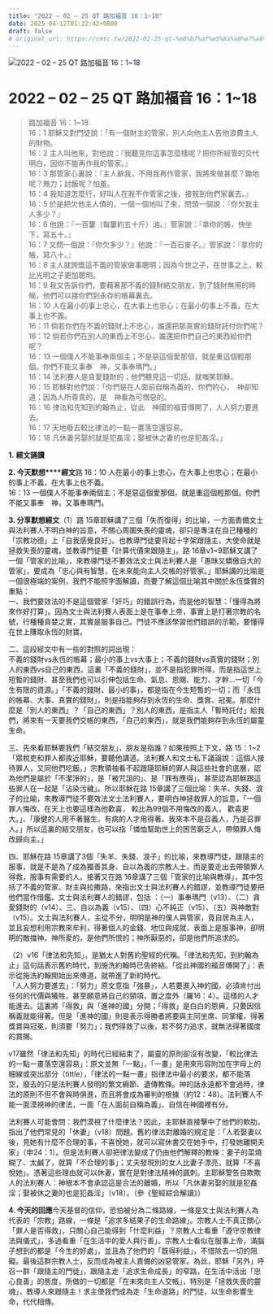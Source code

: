 ```yaml
---
title: "2022 – 02 – 25 QT 路加福音 16：1~18"
date: 2025-04-12T01:22:42+0800
draft: false
# original_url: https://cmtc.tw/2022-02-25-qt-%e8%b7%af%e5%8a%a0%e7%a6%8f%e9%9f%b3-16%ef%bc%9a118
---
```


![2022 – 02 – 25 QT 路加福音 16：1\~18](/images/qt.jpg   "2022 – 02 – 25 QT 路加福音 16：1\~18")

# 2022 – 02 – 25 QT 路加福音 16：1\~18

> 路加福音 16：1\~18  
> 16：1 耶穌又對門徒說：「有一個財主的管家，別人向他主人告他浪費主人的財物。  
> 16：2 主人叫他來，對他說：『我聽見你這事怎麼樣呢？把你所經管的交代明白，因你不能再作我的管家。』  
> 16：3 那管家心裏說：『主人辭我，不用我再作管家，我將來做甚麼？鋤地呢？無力；討飯呢？怕羞。  
> 16：4 我知道怎麼行，好叫人在我不作管家之後，接我到他們家裏去。』  
> 16：5 於是把欠他主人債的，一個一個地叫了來，問頭一個說：『你欠我主人多少？』  
> 16：6 他說：『一百簍（每簍約五十斤）油。』管家說：『拿你的帳，快坐下，寫五十。』  
> 16：7 又問一個說：『你欠多少？』他說：『一百石麥子。』管家說：『拿你的帳，寫八十。』  
> 16：8 主人就誇獎這不義的管家做事聰明；因為今世之子，在世事之上，較比光明之子更加聰明。  
> 16：9 我又告訴你們，要藉著那不義的錢財結交朋友，到了錢財無用的時候，他們可以接你們到永存的帳幕裏去。  
> 16：10 人在最小的事上忠心，在大事上也忠心；在最小的事上不義，在大事上也不義。  
> 16：11 倘若你們在不義的錢財上不忠心，誰還把那真實的錢財託付你們呢？  
> 16：12 倘若你們在別人的東西上不忠心，誰還把你們自己的東西給你們呢？  
> 16：13 一個僕人不能事奉兩個主；不是惡這個愛那個，就是重這個輕那個。你們不能又事奉　神，又事奉瑪門。」  
> 16：14 法利賽人是貪愛錢財的；他們聽見這一切話，就嗤笑耶穌。  
> 16：15 耶穌對他們說：「你們是在人面前自稱為義的，你們的心，　神卻知道；因為人所尊貴的，是　神看為可憎惡的。  
> 16：16 律法和先知到約翰為止，從此　神國的福音傳開了，人人努力要進去。  
> 16：17 天地廢去較比律法的一點一畫落空還容易。  
> 16：18 凡休妻另娶的就是犯姦淫；娶被休之妻的也是犯姦淫。」

**1.** **經文誦讀**

**2. 今天默想****經文**路 16：10 人在最小的事上忠心，在大事上也忠心；在最小的事上不義，在大事上也不義。  
16：13 一個僕人不能事奉兩個主；不是惡這個愛那個，就是重這個輕那個。你們不能又事奉　神，又事奉瑪門。

**3. 分享默想經文**（1）路 15章耶穌講了三個「失而復得」的比喻，一方面責備文士與法利賽人不明白神的旨意，不關心周圍失喪的靈魂，卻只是專注在自己種種的「宗教功德」上「自我感覺良好」。也教導門徒要背起十字架跟隨主，大使命就是拯救失喪的靈魂，並教導門徒要「計算代價來跟隨主」。路 16章v1\~9耶穌又講了一個「管家的比喻」，來教導門徒不要效法文士與法利賽人是「愚昩又驕傲自大的管家」，要成為「忠心與有智慧，在未來能向主人交帳的好管家。」耶穌講的比喻是一個很極端的案例，我們不能照字面解讀，而要了解這個比喻其中關於永恆獎賞的重點：  
一、我們要效法的不是這個管家「奸巧」的錯誤行為，而是他的智慧：「懂得為將來作好打算」。因為文士與法利賽人表面上是在事奉上帝，事實上是打著宗教的名號，行種種貪婪之實，其實是服事自己。門徒不應該學習他們錯誤的示範，要懂得在世上賺取永恆的財寶。

二、這段經文中有一些的對照的詞出現：  
不義的錢財vs永恆的帳幕；最小的事上vs大事上；不義的錢財vs真實的錢財；別人的東西vs自己的東西。這裏「不義的錢財」，並不是指犯罪所得，而是指這世上短暫的錢財、甚至我們也可以引伸包括生命、氣息、恩賜、能力、才幹…一切「今生有限的資源。」「不義的錢財、最小的事」，都是指在今生短暫的一切；而「永恆的帳幕、大事、真實的錢財」，則是指能夠存到永恆的生命、獎賞、冠冕。那麼什麼是「別人的東西」？「自己的東西」？別人的東西，是指主人「暫時託付」給我們，將來有一天要我們交帳的東西，「自己的東西」，就是我們能夠存到永恆的屬靈生命。

三、先來看耶穌要我們「結交朋友」，朋友是指誰？如果按照上下文，路 15：1\~2 「眾稅吏和罪人都挨近耶穌，要聽他講道。法利賽人和文士私下議論說：這個人接待罪人，又同他們吃飯。」宗教領袖看不起跟隨耶穌的罪人與這些社會的底層，認為他們是屬於「不潔淨的」，是「被咒詛的」、是「罪有應得」，甚至認為耶穌跟這些罪人在一起是「沾染污穢」。所以耶穌在路 15章講了三個比喻：失羊、失錢、浪子的比喻，來教導門徒不要效法文士法利賽人，要明白神拯救罪人的旨意，「一個罪人悔改，在天上也要這樣為他歡喜， 較比為99個不用悔改的義人， 歡喜更大。」、「康健的人用不著醫生，有病的人才用得著。我來本不是召義人，乃是召罪人。」所以這裏的結交朋友，也可以指「憐恤幫助世上的困苦窮乏人，帶領罪人悔改歸向主。」

四、耶穌在路 15章講了3個「失羊、失錢、浪子」的比喻，來教導門徒，跟隨主的服事，就是不是為了成為獨善其身、自以為義的宗教人士，而是要走出去帶領罪人得救，服事有需要的人。接著又在路 16章講了三個「管家的比喻與教導」，其中包括了不義的管家、財主與拉撒路，來指出文士與法利賽人的錯謬，並教導門徒要把他們當作借鑑。文士與法利賽人的錯謬，包括 ：（一）事奉瑪門（v13）、（二）貪愛錢財的（v14）、三、自以為義（v15）、（四）心不純正（v15）、（五）與神敵對（v15）。文士與法利賽人，主從不分，明明是神的僕人與管家，竟自居為主人，並且妄想利用宗教來牟利，得著個人的金錢、地位與成就，表面上是服事神，卻明明的敵擋神，神所愛的，是他們所恨的；神所厭惡的，卻是他們所追求的。

（2）v16「律法和先知」，是猶太人對舊約聖經的代稱。「律法和先知，到約翰為止」這句話表示舊約時代，到施洗約翰時已告終結。「從此神國的福音傳開了」：表示從施洗約翰開始出來傳道，就帶進了新約時代。  
「人人努力要進去」：「努力」原文意指「強暴」，人若要進入神的國，必須肯付出任何的代價與犧牲，甚至願意將自己的頸項，置之度外（羅16：4）。這樣的人才能進去。這裏將「得救」與「進神的國」分開；「得救」是白白的恩典，只要因信稱義就能得著。但是「進神的國」則是表示得勝者將要與主同坐席、同掌權，得著獎賞與冠冕，則須要「努力」；我們得救了以後，若不努力追求，就無法得著國度的賞賜。

v17雖然「律法和先知」的時代已經結束了，屬靈的原則卻沒有改變，「較比律法的一點一畫落空還容易」：原文並無「一點」，「一畫」是用來形容附加在字母上的細線或突出部分（tittle），「律法的一點一畫」指律法中最小的要求，都不能落空，廢去的只是法利賽人發明的繁文縟節、遺傳教條。神的話永遠都不會過時，律法的原則不但不會與時俱進，而且將會成為審判的根據（約12：48）。法利賽人不能一面漠視神的律法，一面「在人面前自稱為義」、自信在神國裡有分。

法利賽人可能會問：我們漠視了什麼律法？因此，主耶穌直接擊中了他們的軟肋，指出了他們常見的「休妻」（v18）問題。舊約律法對離婚的規定是：「人若娶妻以後，見她有什麼不合理的事，不喜悅她，就可以寫休書交在她手中，打發她離開夫家」（申24：1）。但是法利賽人卻把律法變成了仍由他們解釋的教條：妻子的菜燒糊了、太鹹了，就算「不合理的事」；丈夫發現別的女人比妻子漂亮，就算「不喜悅她」。憑著這些理由就可以休妻，實在是對律法精神的諷刺。主耶穌警告自欺欺人的法利賽人：神根本不會承認這是合法的離婚，所以「凡休妻另娶的就是犯姦淫；娶被休之妻的也是犯姦淫」（v18）。（參《聖經綜合解讀》）

**4. 今天的回應**今天基督的信仰，恐怕被分為二條路線，一條是文士與法利賽人為代表的「宗教」路線，一條是「追求多結果子的生命路線」。宗教人士不真正關心「罪人是否得救」，只關心自己能得到「什麼利益」？宗教人士看重「遵守宗教律法與儀式」，多過看重「在生活中的愛人與行善」。宗教人士看似在服事上帝，滿腦子想到的都是「今生的好處」，並且為了他們的「既得利益」，不惜除去一切的阻礙。最後這群宗教人士，反而成為被主人責備的凶惡管家。為此，耶穌「另外」呼召一群「跟隨主的門徒」，跟隨主走「追求生命成長」的窄路，在生活中活出「忠心良善」的態度，所做的一切都是「在未來向主人交帳」，特別是「拯救失喪的靈魂」，教導人來跟隨主！求主使我們成為走「生命道路」的門徒，以生命影響生命，代代相傳。